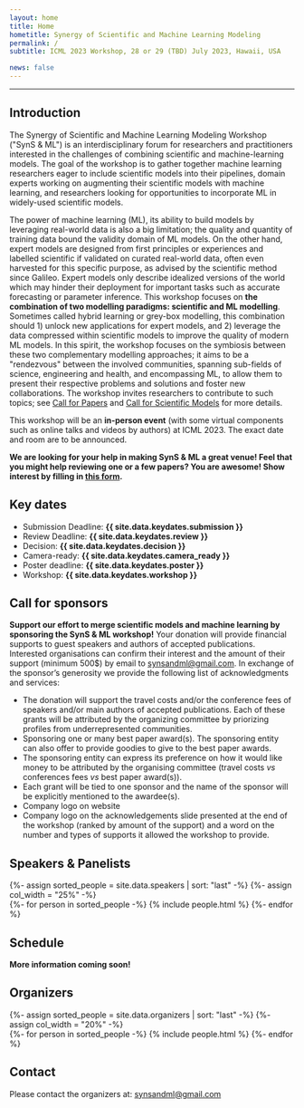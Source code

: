 ```yaml
---
layout: home
title: Home
hometitle: Synergy of Scientific and Machine Learning Modeling
permalink: /
subtitle: ICML 2023 Workshop, 28 or 29 (TBD) July 2023, Hawaii, USA

news: false
---
```


-----

## Introduction

The Synergy of Scientific and Machine Learning Modeling Workshop ("SynS & ML") is an interdisciplinary forum for researchers and practitioners interested in the challenges of combining scientific and machine-learning models.
The goal of the workshop is to gather together machine learning researchers eager to include scientific models into their pipelines, domain experts working on augmenting their scientific models with machine learning, and researchers looking for opportunities to incorporate ML in widely-used scientific models.

The power of machine learning (ML), its ability to build models by leveraging real-world data is also a big limitation; the quality and quantity of training data bound the validity domain of ML models.
On the other hand, expert models are designed from first principles or experiences and labelled scientific if validated on curated real-world data, often even harvested for this specific purpose, as advised by the scientific method since Galileo.
Expert models only describe idealized versions of the world which may hinder their deployment for important tasks such as accurate forecasting or parameter inference.
This workshop focuses on **the combination of two modelling paradigms: scientific and ML modelling**.
Sometimes called hybrid learning or grey-box modelling, this combination should 1) unlock new applications for expert models, and 2) leverage the data compressed within scientific models to improve the quality of modern ML models.
In this spirit, the workshop focuses on the symbiosis between these two complementary modelling approaches; it aims to be a "rendezvous" between the involved communities, spanning sub-fields of science, engineering and health, and encompassing ML, to allow them to present their respective problems and solutions and foster new collaborations.
The workshop invites researchers to contribute to such topics; see [Call for Papers](cfp/) and [Call for Scientific Models](cfsm/) for more details.

This workshop will be an **in-person event** (with some virtual components such as online talks and videos by authors) at ICML 2023. The exact date and room are to be announced.

**We are looking for your help in making SynS & ML a great venue! Feel that you might help reviewing one or a few papers? You are awesome! Show interest by filling in [this form](https://docs.google.com/forms/d/121InI4SGJKvxJTkDpGCeJ3XU0yvWXXuSzRuH4zB2zyM/prefill).**

## Key dates

- Submission Deadline: **{{ site.data.keydates.submission }}**
- Review Deadline: **{{ site.data.keydates.review }}**
- Decision: **{{ site.data.keydates.decision }}**
- Camera-ready: **{{ site.data.keydates.camera_ready }}**
- Poster deadline: **{{ site.data.keydates.poster }}**
- Workshop: **{{ site.data.keydates.workshop }}**


## Call for sponsors

**Support our effort to merge scientific models and machine learning by sponsoring the SynS & ML workshop!**
Your donation will provide financial supports to guest speakers and authors of accepted publications. Interested organisations can confirm their interest and the amount of their support (minimum 500$) by email to synsandml@gmail.com. In exchange of the sponsor’s generosity we provide the following list of acknowledgments and services:

- The donation will support the travel costs and/or the conference fees of speakers and/or main authors of accepted publications. Each of these grants will be attributed by the organizing committee by priorizing profiles from underrepresented communities.
- Sponsoring one or many best paper award(s). The sponsoring entity can also offer to provide goodies to give to the best paper awards.
- The sponsoring entity can express its preference on how it would like money to be attributed by the organising committee (travel costs _vs_ conferences fees _vs_ best paper award(s)).
- Each grant will be tied to one sponsor and the name of the sponsor will be explicitly mentioned to the awardee(s).
- Company logo on website
- Company logo on the acknowledgements slide presented at the end of the workshop (ranked by amount of the support) and a word on the number and types of supports it allowed the workshop to provide.


## Speakers & Panelists

<div class="projects">
  {%- assign sorted_people = site.data.speakers | sort: "last" -%}
  {%- assign col_width = "25%" -%}
  <div class="container mt-3 mb-3 overflow-hidden">
    <div class="row gx-5">
    {%- for person in sorted_people -%}
      {% include people.html %}
    {%- endfor %}
    </div>
  </div>
</div>

## Schedule
**More information coming soon!**


## Organizers

<div class="projects">
  {%- assign sorted_people = site.data.organizers | sort: "last" -%}
  {%- assign col_width = "20%" -%}
  <div class="container mt-3 mb-3 overflow-hidden">
    <div class="row gx-5">
    {%- for person in sorted_people -%}
      {% include people.html %}
    {%- endfor %}
    </div>
  </div>
</div>

## Contact

Please contact the organizers at: [synsandml@gmail.com](mailto:synsandml@gmail.com)
